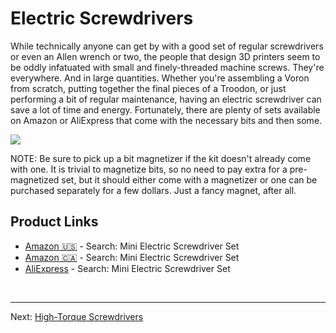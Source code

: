 # Electric Screwdrivers

While technically anyone can get by with a good set of regular screwdrivers or even an Allen wrench or two, the people that design 3D printers seem to be oddly infatuated with small and finely-threaded machine screws. They're everywhere. And in large quantities. 
Whether you're assembling a Voron from scratch, putting together the final pieces of a Troodon, or just performing a bit of regular maintenance, having an electric screwdriver can save a lot of time and energy. 
Fortunately, there are plenty of sets available on Amazon or AliExpress that come with the necessary bits and then some. 

<kbd style="border-radius:25px; background:white;"><a href="URL"><img src=https://github.com/500Foods/WelcomeToTroodon/assets/41052272/91e18cf9-3315-4587-bc49-2a20d0855143></a></kbd>

NOTE: Be sure to pick up a bit magnetizer if the kit doesn't already come with one. It is trivial to magnetize bits, so no need to pay extra for a pre-magnetized set, but it should either come with a magnetizer or one can be purchased separately for a few dollars. Just a fancy magnet, after all.

## Product Links
- [Amazon  🇺🇸](https://www.amazon.com/s?k=mini+electric+screwdriver+set) - Search: Mini Electric Screwdriver Set
- [Amazon 🇨🇦](https://www.amazon.ca/s?k=mini+electric+screwdriver+set) - Search: Mini Electric Screwdriver Set
- [AliExpress](https://www.aliexpress.us/w/wholesale-mini-electric-screwdriver-set.html) - Search: Mini Electric Screwdriver Set

<br /><hr>

Next: [High-Torque Screwdrivers](https://github.com/500Foods/WelcomeToTroodon/blob/main/docs/level_1/hightorque.md)

